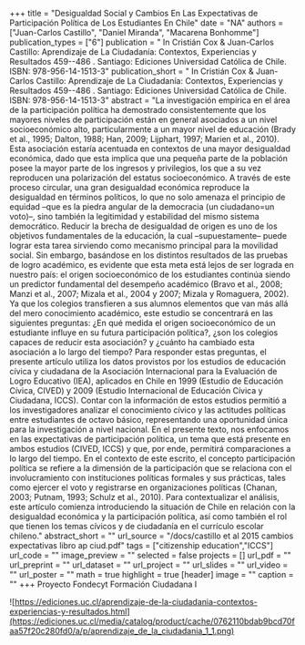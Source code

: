 +++
title = "Desigualdad Social y Cambios En Las Expectativas de Participación Política de Los Estudiantes En Chile"
date = "NA"
authors = ["Juan-Carlos Castillo", "Daniel Miranda", "Macarena Bonhomme"]
publication_types = ["6"]
publication = " In Cristián Cox & Juan-Carlos Castillo: Aprendizaje de La Ciudadanía: Contextos, Experiencias y Resultados 459--486 . Santiago: Ediciones Universidad Católica de Chile. ISBN: 978-956-14-1513-3"
publication_short = " In Cristián Cox & Juan-Carlos Castillo: Aprendizaje de La Ciudadanía: Contextos, Experiencias y Resultados 459--486 . Santiago: Ediciones Universidad Católica de Chile. ISBN: 978-956-14-1513-3"
abstract = "La investigación empírica en el área de la participación política  ha demostrado consistentemente que los mayores niveles de  participación están en general asociados a un nivel socioeconómico  alto, particularmente a un mayor nivel de educación (Brady et al.,  1995; Dalton, 1988; Han, 2009; Lijphart, 1997; Marien et al., 2010). Esta  asociación estaría acentuada en contextos de una mayor desigualdad  económica, dado que esta implica que una pequeña parte de la  población posee la mayor parte de los ingresos y privilegios, los que  a su vez reproducen una polarización del estatus socioeconómico.  A través de este proceso circular, una gran desigualdad económica  reproduce la desigualdad en términos políticos, lo que no solo amenaza  el principio de equidad –que es la piedra angular de la democracia (un  ciudadano=un voto)–, sino también la legitimidad y estabilidad del  mismo sistema democrático. Reducir la brecha de desigualdad de origen es uno de los objetivos  fundamentales de la educación, la cual –supuestamente– puede lograr  esta tarea sirviendo como mecanismo principal para la movilidad  social. Sin embargo, basándose en los distintos resultados de las pruebas  de logro académico, es evidente que esta meta está lejos de ser lograda  en nuestro país: el origen socioeconómico de los estudiantes continúa  siendo un predictor fundamental del desempeño académico (Bravo et al.,  2008; Manzi et al., 2007; Mizala et al., 2004 y 2007; Mizala y Romaguera,  2002). Ya que los colegios transfieren a sus alumnos elementos que van  más allá del mero conocimiento académico, este estudio se concentrará  en las siguientes preguntas: ¿En qué medida el origen socioeconómico  de un estudiante influye en su futura participación política?, ¿son los  colegios capaces de reducir esta asociación? y ¿cuánto ha cambiado esta  asociación a lo largo del tiempo? Para responder estas preguntas, el presente artículo utiliza los  datos provistos por los estudios de educación cívica y ciudadana de  la Asociación Internacional para la Evaluación de Logro Educativo  (IEA), aplicados en Chile en 1999 (Estudio de Educación Cívica,  CIVED) y 2009 (Estudio Internacional de Educación Cívica y  Ciudadana, ICCS). Contar con la información de estos estudios  permitió a los investigadores analizar el conocimiento cívico y las  actitudes políticas entre estudiantes de octavo básico, representando  una oportunidad única para la investigación a nivel nacional.  En el presente texto, nos enfocamos en las expectativas de  participación política, un tema que está presente en ambos estudios  (CIVED, ICCS) y que, por ende, permitirá comparaciones a lo largo  del tiempo. En el contexto de este escrito, el concepto participación  política se refiere a la dimensión de la participación que se relaciona  con el involucramiento con instituciones políticas formales y sus  prácticas, tales como ejercer el voto y registrarse en organizaciones  políticas (Chanan, 2003; Putnam, 1993; Schulz et al., 2010). Para  contextualizar el análisis, este artículo comienza introduciendo la  situación de Chile en relación con la desigualdad económica y la  participación política, así como también el rol que tienen los temas  cívicos y de ciudadanía en el currículo escolar chileno."
abstract_short = ""
url_source = "/docs/castillo et al 2015 cambios expectativas libro ap ciud.pdf"
tags = ["citizenship education","ICCS"]
url_code = ""
image_preview = ""
selected = false
projects = []
url_pdf = ""
url_preprint = ""
url_dataset = ""
url_project = ""
url_slides = ""
url_video = ""
url_poster = ""
math = true
highlight = true
[header]
image = ""
caption = ""
+++
Proyecto Fondecyt Formación Ciudadana I

![https://ediciones.uc.cl/aprendizaje-de-la-ciudadania-contextos-experiencias-y-resultados.html](https://ediciones.uc.cl/media/catalog/product/cache/0762110bdab9bcd70faa57f20c280fd0/a/p/aprendizaje_de_la_ciudadania_1_1.png)

